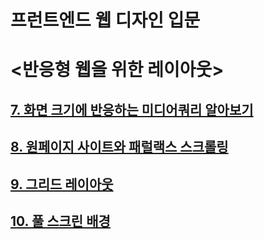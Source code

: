 # 프런트엔드 웹 디자인 입문

# <반응형 웹을 위한 레이아웃>

## [7. 화면 크기에 반응하는 미디어쿼리 알아보기](https://github.com/CaesiumY/frontend-web-design-forBeginners/tree/master/07)

## [8. 원페이지 사이트와 패럴랙스 스크롤링](https://github.com/CaesiumY/frontend-web-design-forBeginners/tree/master/08)

## [9. 그리드 레이아웃](https://github.com/CaesiumY/frontend-web-design-forBeginners/tree/master/09)

## [10. 풀 스크린 배경](https://github.com/CaesiumY/frontend-web-design-forBeginners/tree/master/10)
